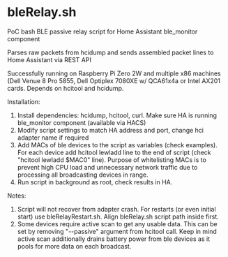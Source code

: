 # bleRelay.sh
PoC bash BLE passive relay script for Home Assistant ble_monitor component

Parses raw packets from hcidump and sends assembled packet lines to Home Assistant via REST API

Successfully running on Raspberry Pi Zero 2W and multiple x86 machines (Dell Venue 8 Pro 5855, Dell Optiplex 7080XE w/ QCA61x4a or Intel AX201 cards. Depends on hcitool and hcidump.

Installation:

1. Install dependencies: hcidump, hcitool, curl. Make sure HA is running ble_monitor component (available via HACS)
2. Modify script settings to match HA address and port, change hci adapter name if required
3. Add MACs of ble devices to the script as variables (check examples). For each device add hcitool lewladd line to the end of script (check "hcitool lewladd $MAC0" line).
Purpose of whitelisting MACs is to prevent high CPU load and unnecessary network traffic due to processing all broadcasting devices in range.
4. Run script in background as root, check results in HA.

Notes:

1. Script will not recover from adapter crash. For restarts (or even initial start) use bleRelayRestart.sh. Align bleRelay.sh script path inside first.
2. Some devices require active scan to get any usable data. This can be set by removing "--passive" argument from hcitool call. Keep in mind active scan additionally drains battery power from ble devices as it pools for more data on each broadcast.
